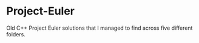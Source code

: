 # Project-Euler
Old C++ Project Euler solutions that I managed to find across five different folders.

